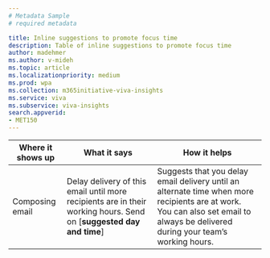 ```yaml
---
# Metadata Sample
# required metadata

title: Inline suggestions to promote focus time
description: Table of inline suggestions to promote focus time  
author: madehmer
ms.author: v-mideh
ms.topic: article
ms.localizationpriority: medium 
ms.prod: wpa
ms.collection: m365initiative-viva-insights 
ms.service: viva 
ms.subservice: viva-insights 
search.appverid: 
- MET150 
---
```


| Where it shows up  | What it says | How it helps |
|------|-------|---------|
|Composing email |Delay delivery of this email until more recipients are in their working hours. Send on [**suggested day and time**] |Suggests that you delay email delivery until an alternate time when more recipients are at work. You can also set email to always be delivered during your team’s working hours.|
